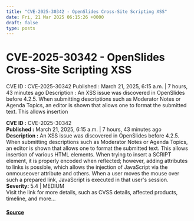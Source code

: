 ```yaml
---
title: "CVE-2025-30342 - OpenSlides Cross-Site Scripting XSS"
date: Fri, 21 Mar 2025 06:15:26 +0000
draft: false
type: posts
---
```

# CVE-2025-30342 - OpenSlides Cross-Site Scripting XSS





 CVE ID : CVE-2025-30342 Published : March 21, 2025, 6:15 a.m. | 7 hours, 43 minutes ago Description : An XSS issue was discovered in OpenSlides before 4.2.5. When submitting descriptions such as Moderator Notes or Agenda Topics, an editor is shown that allows one to format the submitted text. This allows insertion

**CVE ID :** CVE-2025-30342  
**Published :** March 21, 2025, 6:15 a.m. | 7 hours, 43 minutes ago  
**Description :** An XSS issue was discovered in OpenSlides before 4.2.5. When submitting descriptions such as Moderator Notes or Agenda Topics, an editor is shown that allows one to format the submitted text. This allows insertion of various HTML elements. When trying to insert a SCRIPT element, it is properly encoded when reflected; however, adding attributes to links is possible, which allows the injection of JavaScript via the onmouseover attribute and others. When a user moves the mouse over such a prepared link, JavaScript is executed in that user's session.  
**Severity:** 5.4 | MEDIUM  
Visit the link for more details, such as CVSS details, affected products, timeline, and more...

#### [Source](https://cvefeed.io/vuln/detail/CVE-2025-30342)

